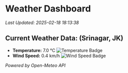 
# Weather Dashboard

_Last Updated: 2025-02-18 18:13:38_

## Current Weather Data: (Srinagar, JK)
- **Temperature:** 7.0 °C ![Temperature Badge](https://img.shields.io/badge/Temperature-Low%20Temp-blue)
- **Wind Speed:** 0.4 km/h ![Wind Speed Badge](https://img.shields.io/badge/Wind%20Speed-Light%20Wind-blue)

*Powered by Open-Meteo API*
